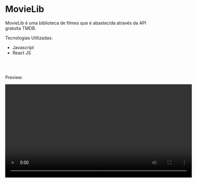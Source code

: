 # MovieLib
<p> MovieLib é uma biblioteca de filmes que é abastecida através da API gratuita TMDB.</p>
<p>Tecnologias Utilizadas:</p>
<ul>
  <li>Javascript</li>
  <li>React JS</li>
</ul>
<br><br>

<p>Preview:</p>
<video src="https://www.youtube.com/watch?v=9MxsA4KHBRg&list=RDMMELo_xVFCiJg&index=5" controls width="600"></video>
